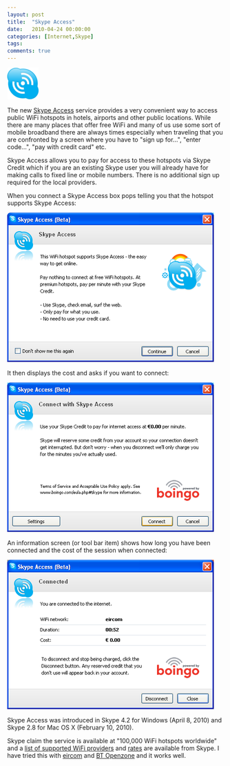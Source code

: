 ```yaml
---
layout: post
title:  "Skype Access"
date:   2010-04-24 00:00:00
categories: [Internet,Skype]
tags:
comments: true
---
```


![](/assets/blog/skype-access/access-plain_bigger.png)

The  new <a title="Skype Access" href="http://skype.com/go/skypeaccess">Skype Access</a> service provides a very convenient way to access public  WiFi hotspots in hotels, airports and other public locations. While  there are many places that offer free WiFi and many of us use some sort  of mobile broadband there are always times especially when traveling  that you are confronted by a screen where you have to "sign up for...",  "enter code...", "pay with credit card" etc.

Skype Access allows you to pay for access to these hotspots via Skype Credit which if you  are an existing Skype user you will already have for making calls to  fixed line or mobile numbers. There is no additional sign up required  for the local providers.

When you connect a Skype Access box pops telling you that the hotspot  supports Skype Access:

![](/assets/blog/skype-access/skypeaccess1.png)

It then displays the cost and asks if you want to connect:

![](/assets/blog/skype-access/skypeaccess2.png)

An information screen (or tool bar item) shows how long you have been  connected and the cost of the session when connected:

![](/assets/blog/skype-access/skypeaccess3.png)

Skype Access  was introduced in Skype 4.2 for Windows (April 8, 2010) and Skype 2.8  for Mac OS X (February 10, 2010).

Skype claim the service is available  at "100,000 WiFi hotspots worldwide" and a <a href="https://support.skype.com/en/faq/FA10372/Which-SSID-should-I-use-to-connect-with-Skype-Access">list of supported WiFi providers</a> and <a href="https://support.skype.com/en/faq/FA10010/How-much-does-Skype-Access-cost">rates</a> are available from Skype. I have tried this with <a title="eircom" href="http://eircom.ie">eircom</a> and <a title="BT Openzone" href="http://btopenzone.com">BT Openzone</a> and it works  well.

